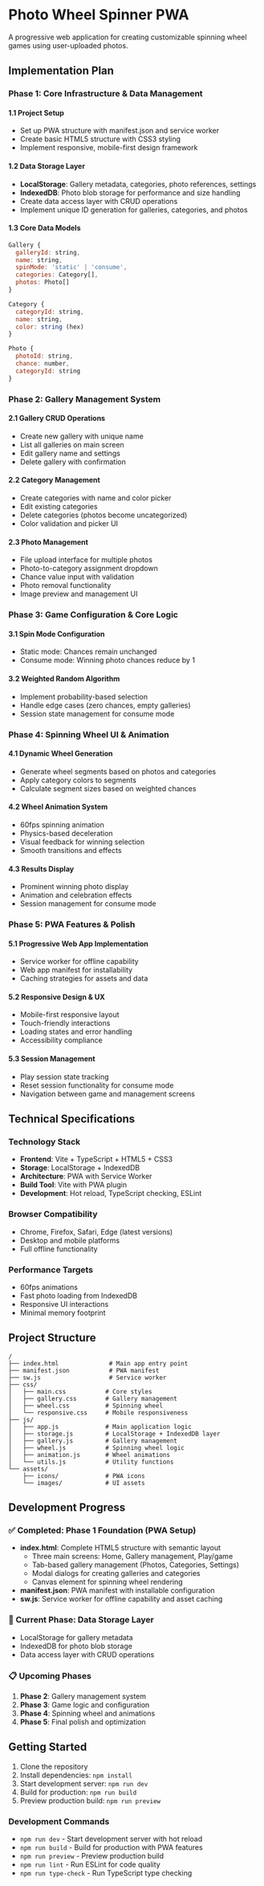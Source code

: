 # Photo Wheel Spinner PWA

A progressive web application for creating customizable spinning wheel games using user-uploaded photos.

## Implementation Plan

### Phase 1: Core Infrastructure & Data Management

#### 1.1 Project Setup
- Set up PWA structure with manifest.json and service worker
- Create basic HTML5 structure with CSS3 styling
- Implement responsive, mobile-first design framework

#### 1.2 Data Storage Layer
- **LocalStorage**: Gallery metadata, categories, photo references, settings
- **IndexedDB**: Photo blob storage for performance and size handling
- Create data access layer with CRUD operations
- Implement unique ID generation for galleries, categories, and photos

#### 1.3 Core Data Models
```javascript
Gallery {
  galleryId: string,
  name: string,
  spinMode: 'static' | 'consume',
  categories: Category[],
  photos: Photo[]
}

Category {
  categoryId: string,
  name: string,
  color: string (hex)
}

Photo {
  photoId: string,
  chance: number,
  categoryId: string
}
```

### Phase 2: Gallery Management System

#### 2.1 Gallery CRUD Operations
- Create new gallery with unique name
- List all galleries on main screen
- Edit gallery name and settings
- Delete gallery with confirmation

#### 2.2 Category Management
- Create categories with name and color picker
- Edit existing categories
- Delete categories (photos become uncategorized)
- Color validation and picker UI

#### 2.3 Photo Management
- File upload interface for multiple photos
- Photo-to-category assignment dropdown
- Chance value input with validation
- Photo removal functionality
- Image preview and management UI

### Phase 3: Game Configuration & Core Logic

#### 3.1 Spin Mode Configuration
- Static mode: Chances remain unchanged
- Consume mode: Winning photo chances reduce by 1

#### 3.2 Weighted Random Algorithm
- Implement probability-based selection
- Handle edge cases (zero chances, empty galleries)
- Session state management for consume mode

### Phase 4: Spinning Wheel UI & Animation

#### 4.1 Dynamic Wheel Generation
- Generate wheel segments based on photos and categories
- Apply category colors to segments
- Calculate segment sizes based on weighted chances

#### 4.2 Wheel Animation System
- 60fps spinning animation
- Physics-based deceleration
- Visual feedback for winning selection
- Smooth transitions and effects

#### 4.3 Results Display
- Prominent winning photo display
- Animation and celebration effects
- Session management for consume mode

### Phase 5: PWA Features & Polish

#### 5.1 Progressive Web App Implementation
- Service worker for offline capability
- Web app manifest for installability
- Caching strategies for assets and data

#### 5.2 Responsive Design & UX
- Mobile-first responsive layout
- Touch-friendly interactions
- Loading states and error handling
- Accessibility compliance

#### 5.3 Session Management
- Play session state tracking
- Reset session functionality for consume mode
- Navigation between game and management screens

## Technical Specifications

### Technology Stack
- **Frontend**: Vite + TypeScript + HTML5 + CSS3
- **Storage**: LocalStorage + IndexedDB
- **Architecture**: PWA with Service Worker
- **Build Tool**: Vite with PWA plugin
- **Development**: Hot reload, TypeScript checking, ESLint

### Browser Compatibility
- Chrome, Firefox, Safari, Edge (latest versions)
- Desktop and mobile platforms
- Full offline functionality

### Performance Targets
- 60fps animations
- Fast photo loading from IndexedDB
- Responsive UI interactions
- Minimal memory footprint

## Project Structure
```
/
├── index.html              # Main app entry point
├── manifest.json           # PWA manifest
├── sw.js                   # Service worker
├── css/
│   ├── main.css           # Core styles
│   ├── gallery.css        # Gallery management
│   ├── wheel.css          # Spinning wheel
│   └── responsive.css     # Mobile responsiveness
├── js/
│   ├── app.js             # Main application logic
│   ├── storage.js         # LocalStorage + IndexedDB layer
│   ├── gallery.js         # Gallery management
│   ├── wheel.js           # Spinning wheel logic
│   ├── animation.js       # Wheel animations
│   └── utils.js           # Utility functions
└── assets/
    ├── icons/             # PWA icons
    └── images/            # UI assets
```

## Development Progress

### ✅ Completed: Phase 1 Foundation (PWA Setup)
- **index.html**: Complete HTML5 structure with semantic layout
  - Three main screens: Home, Gallery management, Play/game  
  - Tab-based gallery management (Photos, Categories, Settings)
  - Modal dialogs for creating galleries and categories
  - Canvas element for spinning wheel rendering
- **manifest.json**: PWA manifest with installable configuration
- **sw.js**: Service worker for offline capability and asset caching

### 🚧 Current Phase: Data Storage Layer
- LocalStorage for gallery metadata
- IndexedDB for photo blob storage  
- Data access layer with CRUD operations

### 📋 Upcoming Phases
1. **Phase 2**: Gallery management system
2. **Phase 3**: Game logic and configuration
3. **Phase 4**: Spinning wheel and animations 
4. **Phase 5**: Final polish and optimization

## Getting Started

1. Clone the repository
2. Install dependencies: `npm install`
3. Start development server: `npm run dev`
4. Build for production: `npm run build`
5. Preview production build: `npm run preview`

### Development Commands
- `npm run dev` - Start development server with hot reload
- `npm run build` - Build for production with PWA features
- `npm run preview` - Preview production build
- `npm run lint` - Run ESLint for code quality
- `npm run type-check` - Run TypeScript type checking
